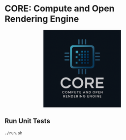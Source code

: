 # CORE: Compute and Open Rendering Engine

<p align="center">
  <img src="logo/core.png" alt="CORE Logo" style="width:50%;">
</p>

## Run Unit Tests
```
./run.sh
```